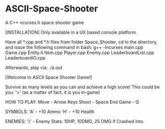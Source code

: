# ASCII-Space-Shooter
A C++ ncurses.h space shooter game

[INSTALLATION]
Only available in a UX based console platform.

Have all *.cpp and *.h files from folder Space_Shooter, cd to the directory, and issue the following command in bash:
g++ -lncurses main.cpp Game.cpp Entity.h Item.cpp Player.cpp Enemy.cpp LeaderboardList.cpp LeaderboardIO.cpp

Afterwards, play via:
./a.out


[Welcome to ASCII Space Shooter Game!]

Survive as many levels as you can and achieve a high score! This could be you: '>' (as a matter of fact, it is you in-game)

HOW TO PLAY:
Move - Arrow Keys
Shoot - Space
End Game - Q

SYMBOLS:
'A' - +10 Ammo
'H' - +10 Health

ENEMIES:
'{' - Enemy
Stats: 10HP, 10DMG, 25 DMG if Crashed Into.
